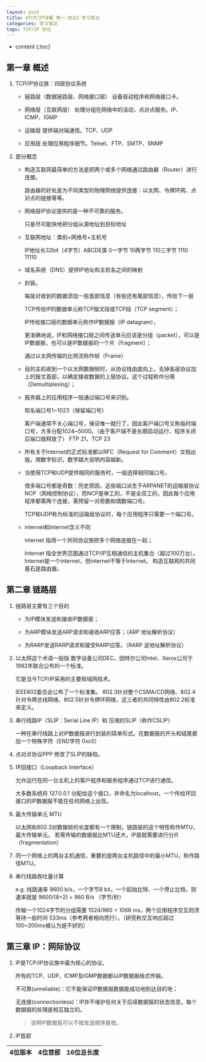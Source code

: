 ```yaml
---
layout: post
title: 《TCP/IP详解 卷一:协议》学习笔记
categories: 学习笔记
tags: TCP/IP 协议
---
```


* content
{:toc}



## 第一章 概述

1. TCP/IP协议族：四层协议系统

	* 链路层（数据链路层、网络接口层）
	设备驱动程序和网络接口卡。

	* 网络层（互联网层）
	处理分组在网络中的活动，点对点服务。IP、ICMP、IGMP

	* 运输层
	提供端对端通信。TCP、UDP

	* 应用层
	处理应用程序细节。Telnet、FTP、SMTP、SNMP

2. 部分概念

	* 构造互联网最简单的方法是把两个或多个网络通过路由器（Router）进行连接。

		路由器的好处是为不同类型的物理网络提供连接：以太网、令牌环网、点对点的链接等等。

	* 网络层IP协议提供的是一种不可靠的服务。

		只是尽可能快地把分组从源地址到目标地址

	* 互联网地址：类别+网络号+主机号

		IP地址长32bit（4字节）ABCDE类 0一字节 10两字节 110三字节 1110 11110

	* 域名系统（DNS）提供IP地址和主机名之间的映射

	* 封装。

		每层对收到的数据添加一些首部信息（有些还有尾部信息），传给下一层

		TCP传给IP的数据单元称TCP报文段或TCP段（TCP segment）；

		IP传给接口层的数据单元称作IP数据报（IP datagram），

		更准确地说，IP和网络接口层之间传送单元应该是分组（packet），可以是IP数据报，也可以是IP数据报的一个片（fragment）；

		通过以太网传输的比特流称作帧（Frame）

	* 目的主机收到一个以太网数据帧时，从协议栈由底向上，去掉各层协议加上的报文首部，以确定接收数据的上层协议。这个过程称作分用（Demultiplexing）；

	* 服务器上的应用程序一般通过端口号来识别。

		知名端口号1~1023（保留端口号）

		客户端通常不关心端口号，保证唯一就行了，因此客户端口号又称临时端口号，大多分配1024~5000。（由于客户端不是长期启动运行，程序关闭后端口就释放了）
		FTP 21，TCP 23

	* 所有关于Internet的正式标准都以RFC（Request for Comment）文档出版。用数字标识，数字越大说明内容越新。

	* 当使用TCP和UDP提供相同的服务时，一般选择相同端口号。

		很多端口号都是奇数：历史原因，这些端口派生于ARPANET的运输层协议NCP（网络控制协议），而NCP是单工的，不是全双工的，因此每个应用程序都需两个连接，需预留一对奇数和偶数端口号。

		TCP和UDP称为标准的运输层协议时，每个应用程序只需要一个端口号。

	* internet和Internet含义不同

		internet 指用一个共同协议族把多个网络连接在一起；

		Internet 指全世界范围通过TCP/IP互相通信的主机集合（超过100万台）。Internet是一个internet，但internet不等于Internet。
		构造互联网的共同基石是路由器。

## 第二章 链路层

1. 链路层主要有三个目的

	* 为IP模块发送和接收IP数据报；

	* 为ARP模块发送ARP请求和接收ARP应答；（ARP   地址解析协议）

	* 为RARP发送RARP请求和接受RARP应答。（RARP 逆地址解析协议）

2. 以太网这个术语一般指 数字设备公司DEC、因特尔公司Intel、Xerox公司于1982年联合公布的一个标准。

	它是当今TCP/IP采用的主要局域网技术。

	IEEE802委员会公布了一个标准集。 802.3针对整个CSMA/CD网络、802.4针对令牌总线网络、802.5针对令牌环网络，这三者的共同特性由802.2标准来定义。

3. 串行线路IP（SLIP：Serial Line IP）和 压缩的SLIP（称作CSLIP）

	一种在串行线路上对IP数据报进行封装的简单形式。在数据报的开头和结尾都加一个特殊字符（END字符 0xc0）

4. 点对点协议PPP
	修改了SLIP的缺陷。

5. 环回接口（Loopback Interface）

	允许运行在同一台主机上的客户程序和服务程序通过TCP进行通信。

	大多数系统将 127.0.0.1 分配给这个接口，并命名为localhost。一个传给环回接口的IP数据报不能在任何网络上出现。

6. 最大传输单元 MTU

	以太网和802.3对数据帧的长度都有一个限制，链路层的这个特性称作MTU，最大传输单元。
	若需传输的数据报比MTU还大，IP层就需要进行分片（fragmentation）

7. 同一个网络上的两台主机通信，重要的是两台主机路径中的最小MTU，称作路径MTU。

8. 串行线路吞吐量计算

	e.g.
	线路速率 9600 b/s，一个字节8 bit，一个起始比特、一个停止比特，则速率就是 9600/(8+2) = 960 B/s （字节/秒）

	传输一个1024字节的分组需要 1024/960 = 1066 ms，两个应用程序交互则须等待一般时间 533ms（参考两者相向而行）。（研究称交互响应超过100~200ms被认为是不好的）

## 第三章 IP：网际协议

1. IP是TCP/IP协议族中最为核心的协议。

	所有的TCP、UDP、ICMP及IGMP数据都以IP数据报格式传输。

	不可靠(unreliable)：它不能保证IP数据报数据能成功地到达目的地；

	无连接(connectionless)：IP并不维护任何关于后续数据报的状态信息，每个数据报的处理是相互独立的。

	> 说明IP数据报可以不按发送顺序接收。

2. IP首部

| 4位版本 | 4位首部 | 16位总长度 |
|------|-------:|-------|
